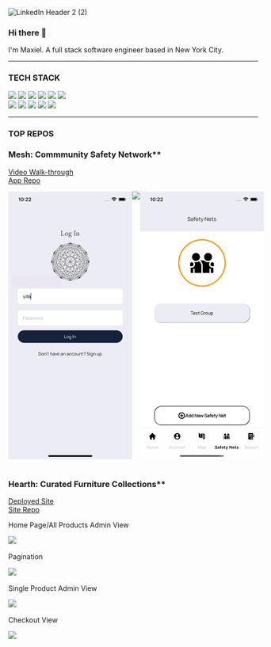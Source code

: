 ![LinkedIn Header 2 (2)](https://user-images.githubusercontent.com/48143100/163078413-a0d7dd90-0132-4994-b28f-2bcb8269bcff.gif)

### Hi there 👋

I'm Maxiel. A full stack software engineer based in New York City.

---
### TECH STACK

<code><img class="css" height="50" src="https://user-images.githubusercontent.com/48143100/163075479-5b3858a9-c7dc-421e-8fa8-cd15b59232d1.png"></code>
<code><img class="js" height="40" src="https://user-images.githubusercontent.com/48143100/163075516-9b38424a-eec9-411f-8718-6facb953d642.png"></code>
<code><img class="react" height="50" src="https://user-images.githubusercontent.com/48143100/163075527-4b5533fc-b297-4be4-8f88-f5881274eef5.png"></code>
<code><img class="redux" height="40" src="https://user-images.githubusercontent.com/48143100/163075532-ed04f7f5-a945-4655-aa2b-de82f9b4953a.png"></code>
<code><img class="react-native" height="35" src="https://user-images.githubusercontent.com/48143100/163075833-3127038b-2dc1-48d7-a3fd-f3e4cf294af0.png"></code>
<code><img class="material-ui" height="40" src="https://user-images.githubusercontent.com/48143100/163075600-bcf5197c-33fa-4d61-933f-1eb82cf4807f.png"></code>
<br>
<code><img class="sequelize" height="50" src="https://user-images.githubusercontent.com/48143100/163075611-a24477b9-2c48-462b-9dd5-64ef73f356e3.png"></code>
<code><img class="postgres" height="50" src="https://user-images.githubusercontent.com/48143100/163075620-b57ddf62-e99b-482c-ab71-c23deb489734.png"></code>
<code><img class="express" height="40" src="https://user-images.githubusercontent.com/48143100/163075652-c0cda897-d23a-4ba7-a1fe-74ae2f71dec5.png"></code>
<code><img class="node" height="50" src="https://user-images.githubusercontent.com/48143100/163075667-eae0bf09-1ccf-414f-aebd-d8cfc5714324.png"></code>
<code><img class="firebase" height="40" src="https://user-images.githubusercontent.com/48143100/163075672-8c1ec58f-70c6-4bc0-81e6-f5f5c79cc3e5.png"></code>

 ---

### TOP REPOS

### Mesh: Commmunity Safety Network**

<a href="https://vimeo.com/678746712">Video Walk-through</a>
<br>
<a href="https://github.com/Whole-New-WWW/capstone-mesh"> App Repo</a>
<div style="display: flex">
<img src="https://github.com/Whole-New-WWW/capstone-mesh/blob/main/assets/readme/login.gif" width="250">
<img src="https://github.com/Whole-New-WWW/capstone-mesh/blob/main/assets/readme/map.gif" width="250">
<img src="https://github.com/Whole-New-WWW/capstone-mesh/blob/main/assets/readme/safetynet.gif" width="250">
</div>
<br>


### Hearth: Curated Furniture Collections**

<a href="http://grace-shopper-hearth.herokuapp.com/home"> Deployed Site</a>
<br>
<a href="https://github.com/04-gs-2109-no-signal-i-wep/hearth"> Site Repo</a>
<div style="display: flex, flex-wrap: wrap">
 <p>Home Page/All Products Admin View</p>
<img src="https://user-images.githubusercontent.com/48143100/163251144-35cbe5f4-0413-4520-8ea8-f7a019e084ea.gif" width="500">
 <p>Pagination</p>
<img src="https://user-images.githubusercontent.com/48143100/163251159-e458e87a-66a3-4b4b-a54c-8ede46febb6e.gif" width="500">
 <p>Single Product Admin View</p>
<img src="https://user-images.githubusercontent.com/48143100/163254380-76c074a5-b016-4de5-83eb-5acaa60beafe.gif" width="500">
 <p>Checkout View</p>
<img src="https://user-images.githubusercontent.com/48143100/163254570-5f3515e7-3dc3-4806-ba71-169d6c6573eb.gif" width="500">
</div>

<!--
**MaxielMrvaljevic/MaxielMrvaljevic** is a ✨ _special_ ✨ repository because its `README.md` (this file) appears on your GitHub profile.

Here are some ideas to get you started:

- 🔭 I’m currently working on ...
- 🌱 I’m currently learning ...
- 👯 I’m looking to collaborate on ...
- 🤔 I’m looking for help with ...
- 💬 Ask me about ...
- 📫 How to reach me: ...
- 😄 Pronouns: ...
- ⚡ Fun fact: ...
-->
